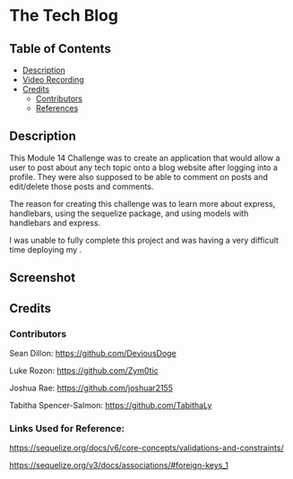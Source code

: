 # The Tech Blog

## Table of Contents
  - [Description](#description)
  - [Video Recording](#video-recording)
  - [Credits](#credits)
    - [Contributors](#contributors)
    - [References](#links-used-for-reference)

## Description

This Module 14 Challenge was to create an application that would allow a user to post about any tech topic onto a blog website after logging into a profile. They were also supposed to be able to comment on posts and edit/delete those posts and comments.

The reason for creating this challenge was to learn more about express, handlebars, using the sequelize package, and using models with handlebars and express.

I was unable to fully complete this project and was having a very difficult time deploying my .

## Screenshot

## Credits

### Contributors

Sean Dillon: https://github.com/DeviousDoge

Luke Rozon: https://github.com/Zym0tic

Joshua Rae: https://github.com/joshuar2155

Tabitha Spencer-Salmon: https://github.com/TabithaLy

### Links Used for Reference:

https://sequelize.org/docs/v6/core-concepts/validations-and-constraints/

https://sequelize.org/v3/docs/associations/#foreign-keys_1